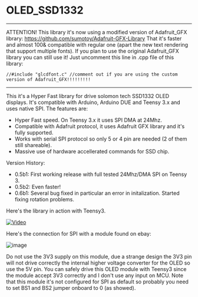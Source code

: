 OLED_SSD1332
============
------------------------------------------------------------------------------------------------------------------------
ATTENTION!
This library it's now using a modified version of Adafruit_GFX library: 
https://github.com/sumotoy/Adafruit-GFX-Library
That it's faster and almost 100& compatible with regular one (apart the new text rendering that support multiple fonts).
If you plan to use the original Adafruit_GFX library you can still use it! Just uncomment this line in .cpp file of this library:

```
//#include "glcdfont.c" //comment out if you are using the custom version of Adafruit_GFX!!!!!!!!!

```
-------------------------------------------------------------------------------------------------------------------------

This it's a Hyper Fast library for drive solomon tech SSD1332 OLED displays. It's compatible with Arduino, Arduino DUE and Teensy 3.x and uses native SPI.
The features are:
 - Hyper Fast speed. On Teensy 3.x it uses SPI DMA at 24Mhz.
 - Compatible with Adafruit protocol, it uses Adafruit GFX library and it's fully supported.
 - Works with serial SPI protocol so only 5 or 4 pin are needed (2 of them still shareable).
 - Massive use of hardware accellerated commands for SSD chip.


Version History:
 - 0.5b1: First working release with full tested 24Mhz/DMA SPI on Teensy 3.
 - 0.5b2: Even faster!
 - 0.6b1: Several bug fixed in particular an error in initalization. Started fixing rotation problems.
 
Here's the library in action with Teensy3.

[![Video](https://github.com/sumotoy/OLED_SSD1332/blob/master/Docs/CIMG6538.JPG)](https://www.youtube.com/watch?v=jM31tLOtBT4)

Here's the connection for SPI with a module found on ebay:

![image](http://i1189.photobucket.com/albums/z437/theamra/03c4fefe-7e34-4f7d-b710-67a1f05cb7eb.jpg "ssd1332")<br>

Do not use the 3V3 supply on this module, due a strange design the 3V3 pin will not drive correctly the internal higher voltage converter for the OLED so use the 5V pin.
You can safely drive this OLED module with Teensy3 since the module accept 3V3 correctly and I don't use any input on MCU.
Note that this module it's not configured for SPI as default so probably you need to set BS1 and BS2 jumper onboard to 0 (as showed).
